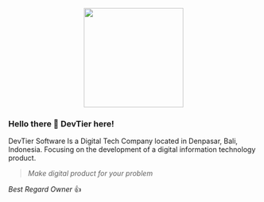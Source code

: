 <p align="center"><a href="https://devtiersoftware.com/" target="_blank"><img src="https://i.postimg.cc/2ykcZmXZ/ICON.png" width="200"></a></p>

### Hello there 👋 DevTier here!
DevTier Software Is a Digital Tech Company located in Denpasar, Bali, Indonesia. Focusing on the development of a digital information technology product.

> _Make digital product for your problem_

_Best Regard Owner_ 👍
